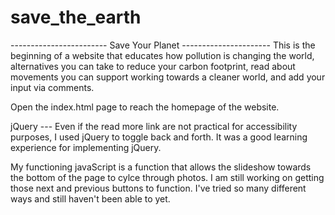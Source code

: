 # save_the_earth

------------------------ Save Your Planet ----------------------
This is the beginning of a website that educates how pollution is changing the world, alternatives you can take to reduce your carbon footprint, read about movements you can support working towards a cleaner world, and add your input via comments.



Open the index.html page to reach the homepage of the website.

jQuery --- Even if the read more link are not practical for accessibility purposes, I used jQuery to toggle back and forth. It was a good learning experience for implementing jQuery. 

My functioning javaScript is a function that allows the slideshow towards the bottom of the page to cylce through photos. I am still working on getting those next and previous buttons to function. I've tried so many different ways and still haven't been able to yet.

